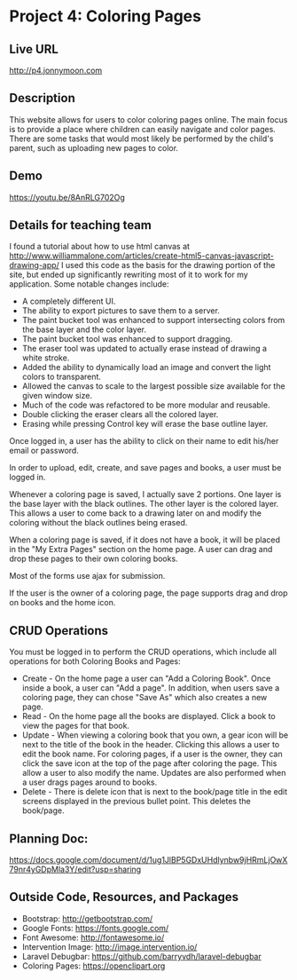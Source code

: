 # Project 4: Coloring Pages

## Live URL
<http://p4.jonnymoon.com>

## Description
This website allows for users to color coloring pages online. The main focus is to 
provide a place where children can easily navigate and color pages. There are some
tasks that would most likely be performed by the child's parent, such as uploading new
pages to color.

## Demo
<https://youtu.be/8AnRLG702Og>

## Details for teaching team
I found a tutorial about how to use html canvas at <http://www.williammalone.com/articles/create-html5-canvas-javascript-drawing-app/>
I used this code as the basis for the drawing portion of the site, but ended up significantly rewriting most of it to work for 
my application. Some notable changes include:
* A completely different UI.
* The ability to export pictures to save them to a server.
* The paint bucket tool was enhanced to support intersecting colors from the base layer and the color layer.
* The paint bucket tool was enhanced to support dragging.
* The eraser tool was updated to actually erase instead of drawing a white stroke.
* Added the ability to dynamically load an image and convert the light colors to transparent.
* Allowed the canvas to scale to the largest possible size available for the given window size.
* Much of the code was refactored to be more modular and reusable.
* Double clicking the eraser clears all the colored layer.
* Erasing while pressing Control key will erase the base outline layer.

Once logged in, a user has the ability to click on their name to edit his/her email or password.

In order to upload, edit, create, and save pages and books, a user must be logged in.

Whenever a coloring page is saved, I actually save 2 portions. One layer is the base layer with the black outlines.
The other layer is the colored layer. This allows a user to come back to a drawing later on and modify the coloring
without the black outlines being erased.

When a coloring page is saved, if it does not have a book, it will be placed in the "My Extra Pages" section on the home page.
A user can drag and drop these pages to their own coloring books.

Most of the forms use ajax for submission.

If the user is the owner of a coloring page, the page supports drag and drop on books and the home icon.

## CRUD Operations
You must be logged in to perform the CRUD operations, which include all operations for both Coloring Books and Pages:
* Create - On the home page a user can "Add a Coloring Book". Once inside a book, a user can "Add a page". In addition, when users save a coloring page, they can chose "Save As" which also creates a new page. 
* Read - On the home page all the books are displayed. Click a book to view the pages for that book.
* Update - When viewing a coloring book that you own, a gear icon will be next to the title of the book in the header. Clicking this allows a user to edit the book name. For coloring pages, if a user is the owner, they can click the save icon at the top of the page after coloring the page. This allow a user to also modify the name. Updates are also performed when a user drags pages around to books.
* Delete - There is delete icon that is next to the book/page title in the edit screens displayed in the previous bullet point. This deletes the book/page.

## Planning Doc: 
<https://docs.google.com/document/d/1ug1JlBP5GDxUHdlynbw9jHRmLjOwX79nr4yGDpMla3Y/edit?usp=sharing>

## Outside Code, Resources, and Packages
* Bootstrap: http://getbootstrap.com/
* Google Fonts: https://fonts.google.com/
* Font Awesome: http://fontawesome.io/
* Intervention Image: http://image.intervention.io/
* Laravel Debugbar: https://github.com/barryvdh/laravel-debugbar
* Coloring Pages: https://openclipart.org
